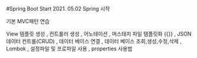 #Spring Boot Start
2021. 05.02
Spring 시작
      
기본 MVC패턴 연습
      
View 템플릿 생성
, 컨트롤러 생성
, 어노테이션 , 머스태치 파일 탬플릿화 {{}}
, JSON 데이터 컨트롤(CRUD)
, 데이터 베이스 연결
, 데이터 베이스 조회,생성,수정,삭제
, Lombok 
, 설정파일 및 프로파일 사용
, properties 사용법